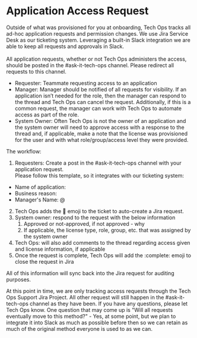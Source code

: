# Application Access Request

Outside of what was provisioned for you at onboarding, Tech Ops tracks all ad-hoc application requests and permission changes. We use Jira Service Desk as our ticketing system. Leveraging a built-in Slack integration we are able to keep all requests and approvals in Slack. \
 \
All application requests, whether or not Tech Ops administers the access, should be posted in the #ask-it-tech-ops channel. Please redirect all requests to this channel.

- Requester: Teammate requesting access to an application
- Manager: Manager should be notified of all requests for visibility. If an application isn’t needed for the role, then the manager can respond to the thread and Tech Ops can cancel the request. Additionally, if this is a common request, the manager can work with Tech Ops to automate access as part of the role.
- System Owner: Often Tech Ops is not the owner of an application and the system owner will need to approve access with a response to the thread and, if applicable, make a note that the license was provisioned for the user and with what role/group/access level they were provided.

The workflow:

1. Requesters: Create a post in the #ask-it-tech-ops channel with your application request. \
   Please follow this template, so it integrates with our ticketing system:

- Name of application:
- Business reason:
- Manager's Name: @

2. Tech Ops adds the :ticket: emoji to the ticket to auto-create a Jira request.
3. System owner: respond to the request with the below information
   1. Approved or not-approved, if not approved - why
   2. If applicable, the license type, role, group, etc. that was assigned by the system owner
4. Tech Ops: will also add comments to the thread regarding access given and license information, if applicable
5. Once the request is complete, Tech Ops will add the :complete: emoji to close the request in Jira

All of this information will sync back into the Jira request for auditing purposes.

At this point in time, we are only tracking access requests through the Tech Ops Support Jira Project. All other request will still happen in the #ask-it-tech-ops channel as they have been. If you have any questions, please let Tech Ops know. One question that may come up is "Will all requests eventually move to this method?" - Yes, at some point, but we plan to integrate it into Slack as much as possible before then so we can retain as much of the original method everyone is used to as we can.
